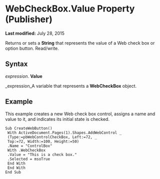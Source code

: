 
# WebCheckBox.Value Property (Publisher)

 **Last modified:** July 28, 2015

Returns or sets a  **String** that represents the value of a Web check box or option button. Read/write.

## Syntax

 _expression_. **Value**

 _expression_A variable that represents a  **WebCheckBox** object.


## Example

This example creates a new Web check box control, assigns a name and value to it, and indicates its initial state is checked.


```
Sub CreateWebButton() 
 With ActiveDocument.Pages(1).Shapes.AddWebControl _ 
 (Type:=pbWebControlCheckBox, Left:=72, _ 
 Top:=72, Width:=100, Height:=50) 
 .Name = "ControlBox" 
 With .WebCheckBox 
 .Value = "This is a check box." 
 .Selected = msoTrue 
 End With 
 End With 
End Sub
```

